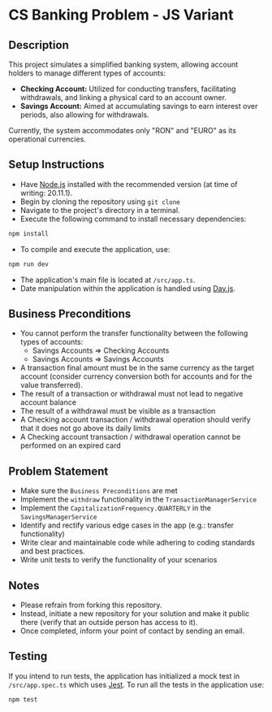 # CS Banking Problem - JS Variant

## Description

This project simulates a simplified banking system, allowing account holders to manage different types of accounts:
- **Checking Account:** Utilized for conducting transfers, facilitating withdrawals, and linking a physical card to an account owner.
- **Savings Account:** Aimed at accumulating savings to earn interest over periods, also allowing for withdrawals.

Currently, the system accommodates only "RON" and "EURO" as its operational currencies.

## Setup Instructions
- Have [Node.js](https://nodejs.org/en) installed with the recommended version (at time of writing: 20.11.1).
- Begin by cloning the repository using `git clone`
- Navigate to the project's directory in a terminal.
- Execute the following command to install necessary dependencies:
```bash
npm install 
```
- To compile and execute the application, use:
```bash
npm run dev
```
- The application's main file is located at `/src/app.ts`.
- Date manipulation within the application is handled using [Day.js](https://day.js.org/docs/en/manipulate/manipulate).

## Business Preconditions

- You cannot perform the transfer functionality between the following types of accounts:
  - Savings Accounts => Checking Accounts
  - Savings Accounts => Savings Accounts
- A transaction final amount must be in the same currency as the target account (consider currency conversion both for accounts and for the value transferred).
- The result of a transaction or withdrawal must not lead to negative account balance
- The result of a withdrawal must be visible as a transaction
- A Checking account transaction / withdrawal operation should verify that it does not go above its daily limits
- A Checking account transaction / withdrawal operation cannot be performed on an expired card

## Problem Statement
- Make sure the `Business Preconditions` are met
- Implement the `withdraw` functionality in the `TransactionManagerService`
- Implement the `CapitalizationFrequency.QUARTERLY` in the `SavingsManagerService`
- Identify and rectify various edge cases in the app (e.g.: transfer functionality)
- Write clear and maintainable code while adhering to coding standards and best practices.
- Write unit tests to verify the functionality of your scenarios

## Notes
- Please refrain from forking this repository.
- Instead, initiate a new repository for your solution and make it public there (verify that an outside person has access to it).
- Once completed, inform your point of contact by sending an email.

## Testing
If you intend to run tests, the application has initialized a mock test in `/src/app.spec.ts` which uses [Jest](https://jestjs.io/docs/getting-started).
To run all the tests in the application use:
```bash
npm test
```
